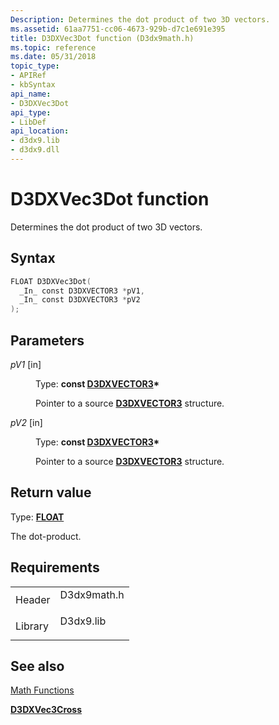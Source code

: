 ```yaml
---
Description: Determines the dot product of two 3D vectors.
ms.assetid: 61aa7751-cc06-4673-929b-d7c1e691e395
title: D3DXVec3Dot function (D3dx9math.h)
ms.topic: reference
ms.date: 05/31/2018
topic_type: 
- APIRef
- kbSyntax
api_name: 
- D3DXVec3Dot
api_type: 
- LibDef
api_location: 
- d3dx9.lib
- d3dx9.dll
---
```


# D3DXVec3Dot function

Determines the dot product of two 3D vectors.

## Syntax


```C++
FLOAT D3DXVec3Dot(
  _In_ const D3DXVECTOR3 *pV1,
  _In_ const D3DXVECTOR3 *pV2
);
```



## Parameters

<dl> <dt>

*pV1* \[in\]
</dt> <dd>

Type: **const [**D3DXVECTOR3**](d3dxvector3.md)\***

Pointer to a source [**D3DXVECTOR3**](d3dxvector3.md) structure.

</dd> <dt>

*pV2* \[in\]
</dt> <dd>

Type: **const [**D3DXVECTOR3**](d3dxvector3.md)\***

Pointer to a source [**D3DXVECTOR3**](d3dxvector3.md) structure.

</dd> </dl>

## Return value

Type: **[**FLOAT**](https://msdn.microsoft.com/library/Aa383751(v=VS.85).aspx)**

The dot-product.

## Requirements



|                    |                                                                                        |
|--------------------|----------------------------------------------------------------------------------------|
| Header<br/>  | <dl> <dt>D3dx9math.h</dt> </dl> |
| Library<br/> | <dl> <dt>D3dx9.lib</dt> </dl>   |



## See also

<dl> <dt>

[Math Functions](dx9-graphics-reference-d3dx-functions-math.md)
</dt> <dt>

[**D3DXVec3Cross**](d3dxvec3cross.md)
</dt> </dl>

 

 




